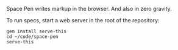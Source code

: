 Space Pen writes markup in the browser. And also in zero gravity.

To run specs, start a web server in the root of the repository:

```
gem install serve-this
cd ~/code/space-pen
serve-this
```
